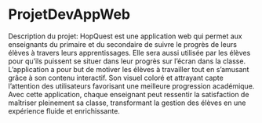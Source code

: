 # ProjetDevAppWeb
Description du projet: 
HopQuest est une application web qui permet aux enseignants du primaire et du secondaire de suivre le progrès de leurs élèves à travers leurs apprentissages. Elle sera aussi utilisée par les élèves pour qu’ils puissent se situer dans leur progrès sur l’écran dans la classe. L’application a pour but de motiver les élèves à travailler tout en s’amusant grâce à son contenu interactif. Son visuel coloré et attrayant capte l’attention des utilisateurs favorisant une meilleure progression académique. Avec cette application, chaque enseignant peut ressentir la satisfaction de maîtriser pleinement sa classe, transformant la gestion des élèves en une expérience fluide et enrichissante. 
